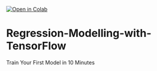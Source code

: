[![Open in Colab](https://colab.research.google.com/assets/colab-badge.svg)](https://colab.research.google.com/github/zain2525/Regression-Modelling-with-TensorFlow/blob/main/House_Prices_neural_network_regression_with_tensorflow.ipynb)

# Regression-Modelling-with-TensorFlow
Train Your First Model in 10 Minutes
